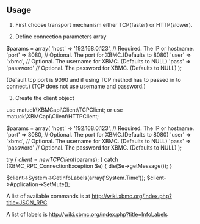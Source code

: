 Usage
-----

1. First choose transport mechanism either TCP(faster) or HTTP(slower).

2. Define connection parameters array

$params = array(
    'host' => '192.168.0.123', // Required. The IP or hostname.
    'port' => 8080,            // Optional. The port for XBMC.(Defaults to 8080)
    'user' => 'xbmc',          // Optional. The username for XBMC. (Defaults to NULL)
    'pass' => 'password'       // Optional. The password for XBMC. (Defaults to NULL)
);

(Default tcp port is 9090 and if using TCP method has to passed in to connect.)
(TCP does not use username and password.)

3. Create the client object

use matuck\XBMCapi\Client\TCPClient;
or 
use matuck\XBMCapi\Client\HTTPClient;

$params = array(
    'host' => '192.168.0.123', // Required. The IP or hostname.
    'port' => 8080,            // Optional. The port for XBMC.(Defaults to 8080)
    'user' => 'xbmc',          // Optional. The username for XBMC. (Defaults to NULL)
    'pass' => 'password'       // Optional. The password for XBMC. (Defaults to NULL)
);

try {
    $client = new TCPClient($params);
} catch (XBMC_RPC_ConnectionException $e) {
    die($e->getMessage());
}

$client->System->GetInfoLabels(array('System.Time'));
$client->Application->SetMute();

A list of available commands is at 
http://wiki.xbmc.org/index.php?title=JSON_RPC

A list of labels is 
http://wiki.xbmc.org/index.php?title=InfoLabels
